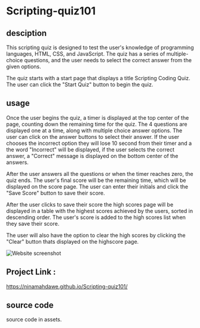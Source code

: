 # Scripting-quiz101

## desciption

This scripting quiz is designed to test the user's knowledge of programming languages, HTML, CSS, and JavaScript. The quiz has a series of multiple-choice questions, and the user needs to select the correct answer from the given options.

The quiz starts with a start page that displays a title Scripting Coding Quiz. The user can click the "Start Quiz" button to begin the quiz.

## usage

Once the user begins the quiz, a timer is displayed at the top center of the page, counting down the remaining time for the quiz. The 4 questions are displayed one at a time, along with multiple choice answer options. The user can click on the answer buttons to select their answer. If the user chooses the incorrect option they will lose 10 second from their timer and a the word "Incorrect" will be displayed, if the user selects the correct answer, a "Correct" message is displayed on the bottom center of the answers.

After the user answers all the questions or when the timer reaches zero, the quiz ends.
The user's final score will be the remaining time, which will be displayed on the score page.
The user can enter their initials and click the "Save Score" button to save their score.

After the user clicks to save their score the high scores page will be displayed in a table with the highest scores achieved by the users, sorted in descending order. The user's score is added to the high scores list when they save their score.

The user will also have the option to clear the high scores by clicking the "Clear" button thats displayed on the highscore page.

![Website screenshot](/Scripting-quiz101/assets/images/scriptingquiz101.html.png)

## Project Link :

https://ninamahdawe.github.io/Scripting-quiz101/

## source code

source code in assets.
